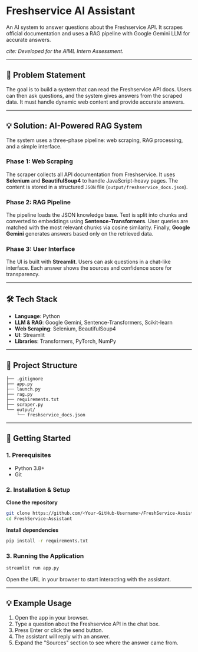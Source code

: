 # Freshservice AI Assistant

An AI system to answer questions about the Freshservice API. It scrapes official documentation and uses a RAG pipeline with Google Gemini LLM for accurate answers.

*cite: Developed for the AIML Intern Assessment.*

---

## 🎯 Problem Statement

The goal is to build a system that can read the Freshservice API docs. Users can then ask questions, and the system gives answers from the scraped data. It must handle dynamic web content and provide accurate answers.

---

## 💡 Solution: AI-Powered RAG System

The system uses a three-phase pipeline: web scraping, RAG processing, and a simple interface.

### Phase 1: Web Scraping

The scraper collects all API documentation from Freshservice. It uses **Selenium** and **BeautifulSoup4** to handle JavaScript-heavy pages. The content is stored in a structured `JSON` file (`output/freshservice_docs.json`).

### Phase 2: RAG Pipeline

The pipeline loads the JSON knowledge base. Text is split into chunks and converted to embeddings using **Sentence-Transformers**. User queries are matched with the most relevant chunks via cosine similarity. Finally, **Google Gemini** generates answers based only on the retrieved data.

### Phase 3: User Interface

The UI is built with **Streamlit**. Users can ask questions in a chat-like interface. Each answer shows the sources and confidence score for transparency.

---

## 🛠️ Tech Stack

* **Language**: Python
* **LLM & RAG**: Google Gemini, Sentence-Transformers, Scikit-learn
* **Web Scraping**: Selenium, BeautifulSoup4
* **UI**: Streamlit
* **Libraries**: Transformers, PyTorch, NumPy

---

## 📂 Project Structure

```
├── .gitignore
├── app.py
├── launch.py
├── rag.py
├── requirements.txt
├── scraper.py
└── output/
    └── freshservice_docs.json
```

---

## 🚀 Getting Started

### 1. Prerequisites

* Python 3.8+
* Git

### 2. Installation & Setup

**Clone the repository**

```bash
git clone https://github.com/<Your-GitHub-Username>/FreshService-Assistant.git
cd FreshService-Assistant
```

**Install dependencies**

```bash
pip install -r requirements.txt
```

### 3. Running the Application

```bash
streamlit run app.py
```

Open the URL in your browser to start interacting with the assistant.

---

## 💡 Example Usage

1. Open the app in your browser.
2. Type a question about the Freshservice API in the chat box.
3. Press Enter or click the send button.
4. The assistant will reply with an answer.
5. Expand the "Sources" section to see where the answer came from.
